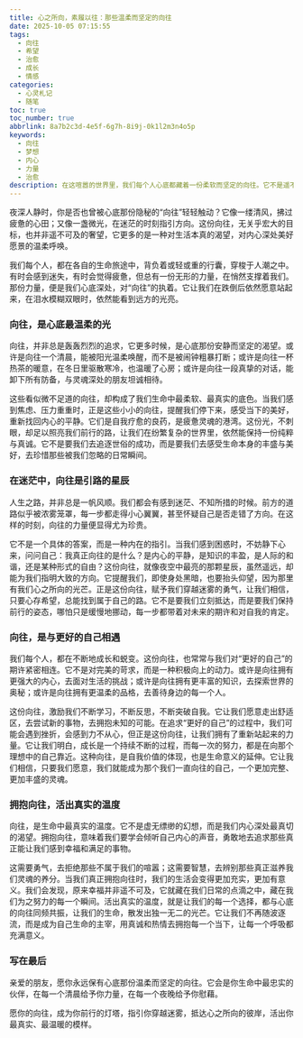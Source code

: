 ```yaml
---
title: 心之所向，素履以往：那些温柔而坚定的向往
date: 2025-10-05 07:15:55
tags:
  - 向往
  - 希望
  - 治愈
  - 成长
  - 情感
categories:
  - 心灵札记
  - 随笔
toc: true
toc_number: true
abbrlink: 8a7b2c3d-4e5f-6g7h-8i9j-0k1l2m3n4o5p
keywords:
  - 向往
  - 梦想
  - 内心
  - 力量
  - 治愈
description: 在这喧嚣的世界里，我们每个人心底都藏着一份柔软而坚定的向往。它不是遥不可及的幻梦，而是指引我们前行的微光，是疲惫时给予慰藉的暖流。这篇文章将带你一同感受向往的力量，探寻它如何成为我们生命中最温柔的底色，激励我们勇敢地活出真实的自己。
---
```


夜深人静时，你是否也曾被心底那份隐秘的“向往”轻轻触动？它像一缕清风，拂过疲惫的心田；又像一盏微光，在迷茫的时刻指引方向。这份向往，无关乎宏大的目标，也并非遥不可及的奢望，它更多的是一种对生活本真的渴望，对内心深处美好愿景的温柔呼唤。

我们每个人，都在各自的生命旅途中，背负着或轻或重的行囊，穿梭于人潮之中。有时会感到迷失，有时会觉得疲惫，但总有一份无形的力量，在悄然支撑着我们。那份力量，便是我们心底深处，对“向往”的执着。它让我们在跌倒后依然愿意站起来，在泪水模糊双眼时，依然能看到远方的光亮。

### 向往，是心底最温柔的光

向往，并非总是轰轰烈烈的追求，它更多时候，是心底那份安静而坚定的渴望。或许是向往一个清晨，能被阳光温柔唤醒，而不是被闹钟粗暴打断；或许是向往一杯热茶的暖意，在冬日里驱散寒冷，也温暖了心房；或许是向往一段真挚的对话，能卸下所有防备，与灵魂深处的朋友坦诚相待。

这些看似微不足道的向往，却构成了我们生命中最柔软、最真实的底色。当我们感到焦虑、压力重重时，正是这些小小的向往，提醒我们停下来，感受当下的美好，重新找回内心的平静。它们是自我疗愈的良药，是疲惫灵魂的港湾。这份光，不刺眼，却足以照亮我们前行的路，让我们在纷繁复杂的世界里，依然能保持一份纯粹与真诚。它不是要我们去追逐世俗的成功，而是要我们去感受生命本身的丰盛与美好，去珍惜那些被我们忽略的日常瞬间。

### 在迷茫中，向往是引路的星辰

人生之路，并非总是一帆风顺。我们都会有感到迷茫、不知所措的时候。前方的道路似乎被浓雾笼罩，每一步都走得小心翼翼，甚至怀疑自己是否走错了方向。在这样的时刻，向往的力量便显得尤为珍贵。

它不是一个具体的答案，而是一种内在的指引。当我们感到困惑时，不妨静下心来，问问自己：我真正向往的是什么？是内心的平静，是知识的丰盈，是人际的和谐，还是某种形式的自由？这份向往，就像夜空中最亮的那颗星辰，虽然遥远，却能为我们指明大致的方向。它提醒我们，即使身处黑暗，也要抬头仰望，因为那里有我们心之所向的光芒。正是这份向往，赋予我们穿越迷雾的勇气，让我们相信，只要心存希望，总能找到属于自己的路。它不是要我们立刻抵达，而是要我们保持前行的姿态，哪怕只是缓慢地挪动，每一步都带着对未来的期许和对自我的肯定。

### 向往，是与更好的自己相遇

我们每个人，都在不断地成长和蜕变。这份向往，也常常与我们对“更好的自己”的期许紧密相连。它不是对完美的苛求，而是一种积极向上的动力。或许是向往拥有更强大的内心，去面对生活的挑战；或许是向往拥有更丰富的知识，去探索世界的奥秘；或许是向往拥有更温柔的品格，去善待身边的每一个人。

这份向往，激励我们不断学习，不断反思，不断突破自我。它让我们愿意走出舒适区，去尝试新的事物，去拥抱未知的可能。在追求“更好的自己”的过程中，我们可能会遇到挫折，会感到力不从心，但正是这份向往，让我们拥有了重新站起来的力量。它让我们明白，成长是一个持续不断的过程，而每一次的努力，都是在向那个理想中的自己靠近。这种向往，是自我价值的体现，也是生命意义的延伸。它让我们相信，只要我们愿意，我们就能成为那个我们一直向往的自己，一个更加完整、更加丰盛的灵魂。

### 拥抱向往，活出真实的温度

向往，是生命中最真实的温度。它不是虚无缥缈的幻想，而是我们内心深处最真切的渴望。拥抱向往，意味着我们要学会倾听自己内心的声音，勇敢地去追求那些真正能让我们感到幸福和满足的事物。

这需要勇气，去拒绝那些不属于我们的喧嚣；这需要智慧，去辨别那些真正滋养我们灵魂的养分。当我们真正拥抱向往时，我们的生活会变得更加充实，更加有意义。我们会发现，原来幸福并非遥不可及，它就藏在我们日常的点滴之中，藏在我们为之努力的每一个瞬间。活出真实的温度，就是让我们的每一个选择，都与心底的向往同频共振，让我们的生命，散发出独一无二的光芒。它让我们不再随波逐流，而是成为自己生命的主宰，用真诚和热情去拥抱每一个当下，让每一个呼吸都充满意义。

### 写在最后

亲爱的朋友，愿你永远保有心底那份温柔而坚定的向往。它会是你生命中最忠实的伙伴，在每一个清晨给予你力量，在每一个夜晚给予你慰藉。

愿你的向往，成为你前行的灯塔，指引你穿越迷雾，抵达心之所向的彼岸，活出你最真实、最温暖的模样。